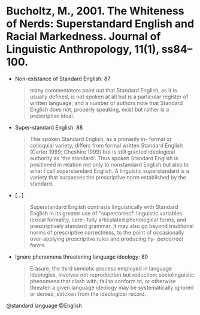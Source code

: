 # Bucholtz, M., 2001. The Whiteness of Nerds: Superstandard English and Racial Markedness. Journal of Linguistic Anthropology, 11(1), ss84–100.

- Non-existance of Standard English: 87

    > many commentators point out that Standard English, as it is usually defined, is not spoken at all but is a particular register of written language; and a number of authors note that Standard English does not, properly speaking, exist but rather is a prescriptive ideal.

- Super-standard English: 88

    > This spoken Standard English, as a primarily in- formal or colloquial variety, differs from formal written Standard English (Carter 1999; Cheshire 1999) but is still granted ideological authority as 'the standard'. Thus spoken Standard English is positioned in relation not only to nonstandard English but also to what I call superstandard English. A linguistic superstandard is a variety that surpasses the prescriptive norm established by the standard. 

- [...]

    > Superstandard English contrasts linguistically with Standard English in its greater use of "supercorrecf' linguistic variables: lexical formality, care- fully articulated phonological forms, and prescriptively standard grammar. It may also go beyond traditional norms of prescriptive correctness, to the point of occasionally over-applying prescriptive rules and producing hy- percorrect forms.

- Ignore phenomena threatening language ideology: 89

    > Erasure, the third semiotic process employed in language ideologies, involves not reproduction but reduction; sociolinguistic phenomena that clash with, fail to conform to, or otherwise threaten a given language ideology may be systematically ignored or denied, stricken from the ideological record.

@standard language
@English
